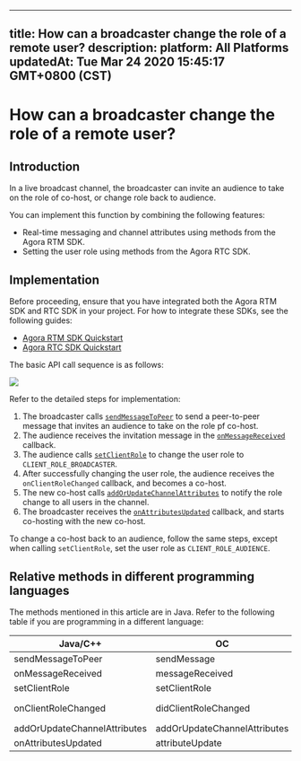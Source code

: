 
---
title: How can a broadcaster change the role of a remote user?
description: 
platform: All Platforms
updatedAt: Tue Mar 24 2020 15:45:17 GMT+0800 (CST)
---
# How can a broadcaster change the role of a remote user?
## Introduction

In a live broadcast channel, the broadcaster can invite an audience to take on the role of co-host, or change role back to audience.

You can implement this function by combining the following features:

- Real-time messaging and channel attributes using methods from the Agora RTM SDK.
- Setting the user role using methods from the Agora RTC SDK.

## Implementation

Before proceeding, ensure that you have integrated both the Agora RTM SDK and RTC SDK in your project. For how to integrate these SDKs, see the following guides:

- [Agora RTM SDK Quickstart](https://docs.agora.io/en/Interactive%20Broadcast/start_live_android?platform=Android)
- [Agora RTC SDK Quickstart](https://docs.agora.io/en/Real-time-Messaging/messaging_android?platform=Android)

The basic API call sequence is as follows:

![](https://web-cdn.agora.io/docs-files/1585030025387)

Refer to the detailed steps for implementation:

1. The broadcaster calls [`sendMessageToPeer`](https://docs.agora.io/en/Real-time-Messaging/API%20Reference/RTM_java/classio_1_1agora_1_1rtm_1_1_rtm_client.html#a729079805644b3307297fb2e902ab4c9) to send a peer-to-peer message that invites an audience to take on the role pf co-host.
2. The audience receives the invitation message in the [`onMessageReceived`](https://docs.agora.io/en/Real-time-Messaging/API%20Reference/RTM_java/interfaceio_1_1agora_1_1rtm_1_1_rtm_client_listener.html#af760814981718fb31d88acb8251d19b6) callback.
3. The audience calls [`setClientRole`](https://docs.agora.io/cn/Interactive%20Broadcast/API%20Reference/java/classio_1_1agora_1_1rtc_1_1_rtc_engine.html#aa2affa28a23d44d18b6889fba03f47ec) to change the user role to `CLIENT_ROLE_BROADCASTER`.
4. After successfully changing the user role, the audience receives the `onClientRoleChanged` callback, and becomes a co-host.
5. The new co-host calls [`addOrUpdateChannelAttributes`](https://docs.agora.io/cn/Real-time-Messaging/API%20Reference/RTM_java/classio_1_1agora_1_1rtm_1_1_rtm_client.html#a765b186d62ed3ef6d67a5e875b040875) to notify the role change to all users in the channel.
6. The broadcaster receives the [`onAttributesUpdated`](https://docs.agora.io/cn/Real-time-Messaging/API%20Reference/RTM_java/interfaceio_1_1agora_1_1rtm_1_1_rtm_channel_listener.html#a2904a1f1f78c497b9176fffb853be96f) callback, and starts co-hosting with the new co-host.

To change a co-host back to an audience, follow the same steps, except when calling `setClientRole`, set the user role as `CLIENT_ROLE_AUDIENCE`.

## Relative methods in different programming languages

The methods mentioned in this article are in Java. Refer to the following table if you are programming in a different language:

| Java/C++ | OC | Javascript |
| ---------------- | ---------------- | ---------------- |
| sendMessageToPeer      | sendMessage     | sendMessage      |
| onMessageReceived | messageReceived | MessageFromPeer |
| setClientRole | setClientRole | setClientRole |
| onClientRoleChanged | didClientRoleChanged | Client.on("client-role-changed") |
| addOrUpdateChannelAttributes | addOrUpdateChannelAttributes | addOrUpdateChannelAttributes |
| onAttributesUpdated | attributeUpdate | AttributesUpdated |
